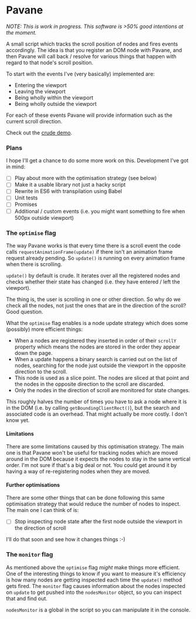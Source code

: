 # Pavane

_NOTE: This is work in progress. This software is >50% good intentions at the moment._

A small script which tracks the scroll position of nodes and fires events accordingly. The idea is that you register an DOM node with Pavane, and then Pavane will call back / resolve for various things that happen with regard to that node's scroll position.

To start with the events I've (very basically) implemented are:

 - Entering the viewport
 - Leaving the viewport
 - Being wholly within the viewport
 - Being wholly outside the viewport

For each of these events Pavane will provide information such as the current scroll direction.

Check out the [crude demo](https://peterchamberlin.com/experiments/pavane/demo.html).

### Plans

I hope I'll get a chance to do some more work on this. Development I've got in mind:

 - [ ] Play about more with the optimisation strategy (see below)
 - [ ] Make it a usable library not just a hacky script
 - [ ] Rewrite in ES6 with transpilation using Babel
 - [ ] Unit tests
 - [ ] Promises
 - [ ] Additional / custom events (i.e. you might want something to fire when 500px outside viewport)

### The `optimise` flag

The way Pavane works is that every time there is a scroll event the code calls `requestAnimationFrame(update)` if there isn't an animation frame request already pending. So `update()` is running on every animation frame when there is scrolling.

`update()` by default is crude. It iterates over all the registered nodes and checks whether their state has changed (i.e. they have entered / left the viewport).

The thing is, the user is scrolling in one or other direction. So why do we check all the nodes, not just the ones that are in the direction of the scroll? Good question.

What the `optimise` flag enables is a node update strategy which does some (possibly) more efficient things:

 - When a nodes are registered they inserted in order of their `scrollY` property which means the nodes are stored in the order they appear down the page.
 - When a update happens a binary search is carried out on the list of nodes, searching for the node just outside the viewport in the opposite direction to the scroll.
 - This node is used as a slice point. The nodes are sliced at that point and the nodes in the opposite direction to the scroll are discarded.
 - Only the nodes in the direction of scroll are monitored for state changes.

This roughly halves the number of times you have to ask a node where it is in the DOM (i.e. by calling `getBoundingClientRect()`), but the search and associated code is an overhead. That might actually be more costly. I don't know yet.
 
#### Limitations

There are some limitations caused by this optimisation strategy. The main one is that Pavane won't be useful for tracking nodes which are moved around in the DOM because it expects the nodes to stay in the same vertical order. I'm not sure if that's a big deal or not. You could get around it by having a way of re-registering nodes when they are moved.

#### Further optimisations

There are some other things that can be done following this same optimisation strategy that would reduce the number of nodes to inspect. The main one I can think of is:

 - [ ] Stop inspecting node state after the first node outside the viewport in the direction of scroll

I'll do that soon and see how it changes things :-)

### The `monitor` flag

As mentioned above the `optimise` flag _might_ make things more efficient. One of the interesting things to know if you want to measure it's efficiency is how many nodes are getting inspected each time the `update()` method gets fired. The `monitor` flag causes information about the nodes inspected on `update` to get pushed into the `nodesMonitor` object, so you can inspect that and find out.

`nodesMonitor` is a global in the script so you can manipulate it in the console.
